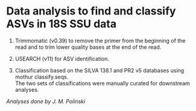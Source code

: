 # Data analysis to find and classify ASVs in 18S SSU data

1. Trimmomatic (v0.39) to remove the primer from the beginning of the read and to trim lower quality bases at the end of the read.  

2. USEARCH (v11) for ASV identification.  

3. Classification based on the SILVA 138.1 and PR2 v5 databases using mothur classify.seqs.  
The two sets of classifications were manually curated for downstream analyses.  

*Analyses done by J. M. Polinski*
